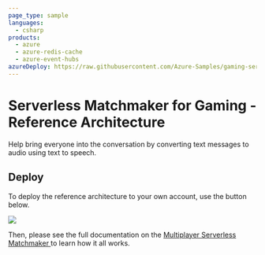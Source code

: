 ```yaml
---
page_type: sample
languages:
  - csharp
products:
  - azure
  - azure-redis-cache
  - azure-event-hubs
azureDeploy: https://raw.githubusercontent.com/Azure-Samples/gaming-serverless-matchmaker/master/azuredeploy.json
---
```


# Serverless Matchmaker for Gaming - Reference Architecture

Help bring everyone into the conversation by converting text messages to audio using text to speech.

## Deploy

To deploy the reference architecture to your own account, use the button below.

<a href="https://aka.ms/arm-gaming-serverless-matchmaker" target="_blank"><img src="https://azuredeploy.net/deploybutton.png"/></a>

Then, please see the full documentation on the [Multiplayer Serverless Matchmaker
](https://docs.microsoft.com/gaming/azure/reference-architectures/multiplayer-matchmaker-serverless) to learn how it all works.
